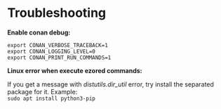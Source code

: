 # Troubleshooting

**Enable conan debug:**

```
export CONAN_VERBOSE_TRACEBACK=1
export CONAN_LOGGING_LEVEL=0
export CONAN_PRINT_RUN_COMMANDS=1
```

**Linux error when execute ezored commands:**

If you get a message with *distutils.dir_util* error, try install the separated package for it. Example:  
```sudo apt install python3-pip```
